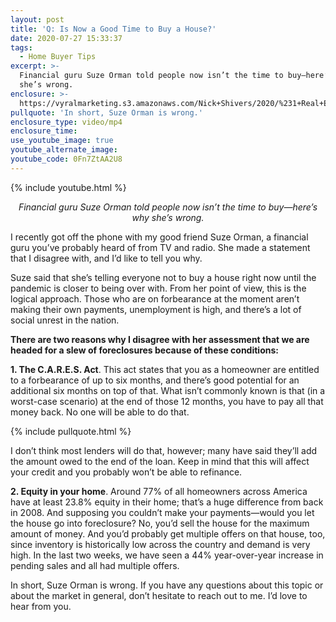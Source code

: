 ```yaml
---
layout: post
title: 'Q: Is Now a Good Time to Buy a House?'
date: 2020-07-27 15:33:37
tags:
  - Home Buyer Tips
excerpt: >-
  Financial guru Suze Orman told people now isn’t the time to buy—here’s why
  she’s wrong.
enclosure: >-
  https://vyralmarketing.s3.amazonaws.com/Nick+Shivers/2020/%231+Real+Estate+Team+in+the+Portland+Metro+_+SW+Washington+Should+You+Buy+a+House+Now_.mp4
pullquote: 'In short, Suze Orman is wrong.'
enclosure_type: video/mp4
enclosure_time:
use_youtube_image: true
youtube_alternate_image:
youtube_code: 0Fn7ZtAA2U8
---
```


{% include youtube.html %}

<p style="text-align: center;"><em>Financial guru Suze Orman told people now isn’t the time to buy—here’s why she’s wrong.</em></p>

I recently got off the phone with my good friend Suze Orman, a financial guru you’ve probably heard of from TV and radio. She made a statement that I disagree with, and I’d like to tell you why.

Suze said that she’s telling everyone not to buy a house right now until the pandemic is closer to being over with. From her point of view, this is the logical approach. Those who are on forbearance at the moment aren’t making their own payments, unemployment is high, and there’s a lot of social unrest in the nation.

**There are two reasons why I disagree with her assessment that we are headed for a slew of foreclosures because of these conditions:**

**1\. The C.A.R.E.S. Act**. This act states that you as a homeowner are entitled to a forbearance of up to six months, and there’s good potential for an additional six months on top of that. What isn’t commonly known is that (in a worst-case scenario) at the end of those 12 months, you have to pay all that money back. No one will be able to do that.

{% include pullquote.html %}

I don’t think most lenders will do that, however; many have said they’ll add the amount owed to the end of the loan. Keep in mind that this will affect your credit and you probably won’t be able to refinance.

**2\. Equity in your home**. Around 77% of all homeowners across America have at least 23.8% equity in their home; that’s a huge difference from back in 2008. And supposing you couldn’t make your payments—would you let the house go into foreclosure? No, you’d sell the house for the maximum amount of money. And you’d probably get multiple offers on that house, too, since inventory is historically low across the country and demand is very high. In the last two weeks, we have seen a 44% year-over-year increase in pending sales and all had multiple offers.

In short, Suze Orman is wrong. If you have any questions about this topic or about the market in general, don’t hesitate to reach out to me. I’d love to hear from you.